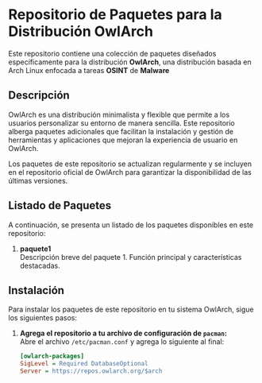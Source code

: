 # Repositorio de Paquetes para la Distribución OwlArch

Este repositorio contiene una colección de paquetes diseñados específicamente para la distribución **OwlArch**, una distribución basada en Arch Linux enfocada a tareas **OSINT** de **Malware**

## Descripción

OwlArch es una distribución minimalista y flexible que permite a los usuarios personalizar su entorno de manera sencilla. Este repositorio alberga paquetes adicionales que facilitan la instalación y gestión de herramientas y aplicaciones que mejoran la experiencia de usuario en OwlArch.

Los paquetes de este repositorio se actualizan regularmente y se incluyen en el repositorio oficial de OwlArch para garantizar la disponibilidad de las últimas versiones.

## Listado de Paquetes

A continuación, se presenta un listado de los paquetes disponibles en este repositorio:

1. **paquete1**  
   Descripción breve del paquete 1. Función principal y características destacadas.

## Instalación

Para instalar los paquetes de este repositorio en tu sistema OwlArch, sigue los siguientes pasos:

1. **Agrega el repositorio a tu archivo de configuración de `pacman`:**  
   Abre el archivo `/etc/pacman.conf` y agrega lo siguiente al final:

   ```ini
   [owlarch-packages]
   SigLevel = Required DatabaseOptional
   Server = https://repos.owlarch.org/$arch

